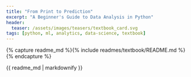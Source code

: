 ```yaml
---
title: "From Print to Prediction"
excerpt: "A Beginner's Guide to Data Analysis in Python"
header:
  teaser: /assets/images/teasers/textbook_card.svg
tags: [python, ml, analytics, data-science, textbook]
---
```


{% capture readme_md %}{% include readmes/textbook/README.md %}{% endcapture %}
<div class="readme">
  {{ readme_md | markdownify }}
</div>
